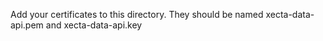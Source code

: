 

Add your certificates to this directory. They should be named xecta-data-api.pem and xecta-data-api.key